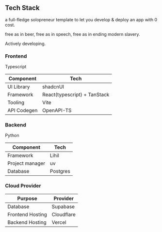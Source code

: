 ## Tech Stack

a full-fledge solopreneur template to let you develop & deploy an app with 0 cost.

free as in beer, free as in speech, free as in ending modern slavery.

Actively developing.

### Frontend
Typescript

| Component   | Tech               |
|-------------|--------------------|
| UI Library  | shadcnUI           |
| Framework   | React(typescript) + TanStack|
| Tooling     | Vite               |
| API Codegen | OpenAPI-TS         |

### Backend
Python

| Component   | Tech               |
|-------------|--------------------|
| Framework   | Lihil      |
| Project manager | uv
| Database    | Postgres           |

### Cloud Provider

| Purpose           | Provider     |
|-------------------|--------------|
| Database          | Supabase     |
| Frontend Hosting  | Cloudflare   |
| Backend Hosting   | Vercel       |
